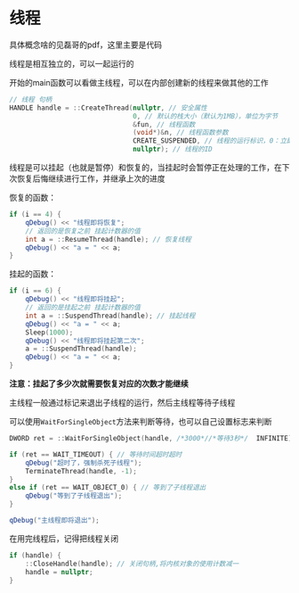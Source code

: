 # 线程

具体概念啥的见磊哥的pdf，这里主要是代码

线程是相互独立的，可以一起运行的

开始的main函数可以看做主线程，可以在内部创建新的线程来做其他的工作

```c++
// 线程 句柄
HANDLE handle = ::CreateThread(nullptr, // 安全属性
                               0, // 默认的栈大小（默认为1MB），单位为字节
                               &fun, // 线程函数
                               (void*)&n, // 线程函数参数
                               CREATE_SUSPENDED, // 线程的运行标识，0：立即运行, CREATE_SUSPENDED：挂起
                               nullptr); // 线程的ID
```

线程是可以挂起（也就是暂停）和恢复的，当挂起时会暂停正在处理的工作，在下次恢复后悔继续进行工作，并继承上次的进度

恢复的函数：

```c++
if (i == 4) {
    qDebug() << "线程即将恢复";
    // 返回的是恢复之前 挂起计数器的值
    int a = ::ResumeThread(handle); // 恢复线程
    qDebug() << "a = " << a;
}
```

挂起的函数：

```c++
if (i == 6) {
    qDebug() << "线程即将挂起";
    // 返回的是挂起之前 挂起计数器的值
    int a = ::SuspendThread(handle); // 挂起线程
    qDebug() << "a = " << a;
    Sleep(1000);
    qDebug() << "线程即将挂起第二次";
    a = ::SuspendThread(handle);
    qDebug() << "a = " << a;
}
```

**注意：挂起了多少次就需要恢复对应的次数才能继续**

主线程一般通过标记来退出子线程的运行，然后主线程等待子线程

可以使用`WaitForSingleObject`方法来判断等待，也可以自己设置标志来判断

```c++
DWORD ret = ::WaitForSingleObject(handle, /*3000*//*等待3秒*/  INFINITE); // INFINITE：等待无限时间

if (ret == WAIT_TIMEOUT) { // 等待时间超时超时
    qDebug("超时了，强制杀死子线程");
    TerminateThread(handle, -1);
}
else if (ret == WAIT_OBJECT_0) { // 等到了子线程退出
    qDebug("等到了子线程退出");
}

qDebug("主线程即将退出");
```

在用完线程后，记得把线程关闭

```c++
if (handle) {
    ::CloseHandle(handle); // 关闭句柄,将内核对象的使用计数减一
    handle = nullptr;
}
```

